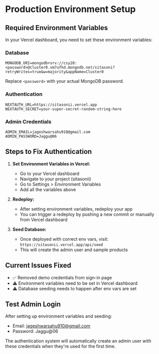 # Production Environment Setup

## Required Environment Variables

In your Vercel dashboard, you need to set these environment variables:

### Database
```
MONGODB_URI=mongodb+srv://csy20:<password>@cluster0.vm7ufhd.mongodb.net/sitasoni?retryWrites=true&w=majority&appName=Cluster0
```
Replace `<password>` with your actual MongoDB password.

### Authentication
```
NEXTAUTH_URL=https://sitasonii.vercel.app
NEXTAUTH_SECRET=your-super-secret-random-string-here
```

### Admin Credentials
```
ADMIN_EMAIL=jageshwarsahu910@gmail.com
ADMIN_PASSWORD=Jaggu@06
```

## Steps to Fix Authentication

1. **Set Environment Variables in Vercel:**
   - Go to your Vercel dashboard
   - Navigate to your project (sitasonii)
   - Go to Settings > Environment Variables
   - Add all the variables above

2. **Redeploy:**
   - After setting environment variables, redeploy your app
   - You can trigger a redeploy by pushing a new commit or manually from Vercel dashboard

3. **Seed Database:**
   - Once deployed with correct env vars, visit: `https://sitasonii.vercel.app/api/seed`
   - This will create the admin user and sample products

## Current Issues Fixed

- ✅ Removed demo credentials from sign-in page
- ⚠️ Environment variables need to be set in Vercel dashboard
- ⚠️ Database seeding needs to happen after env vars are set

## Test Admin Login

After setting up environment variables and seeding:
- Email: jageshwarsahu910@gmail.com
- Password: Jaggu@06

The authentication system will automatically create an admin user with these credentials when they're used for the first time.
